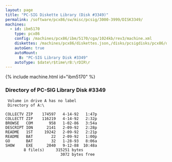 ```yaml
---
layout: page
title: "PC-SIG Diskette Library (Disk #3349)"
permalink: /software/pcx86/sw/misc/pcsig/3000-3999/DISK3349/
machines:
  - id: ibm5170
    type: pcx86
    config: /machines/pcx86/ibm/5170/cga/1024kb/rev3/machine.xml
    diskettes: /machines/pcx86/diskettes.json,/disks/pcsigdisks/pcx86/diskettes.json
    autoGen: true
    autoMount:
      B: "PC-SIG Library Disk #3349"
    autoType: $date\r$time\rB:\rDIR\r
---
```


{% include machine.html id="ibm5170" %}

### Directory of PC-SIG Library Disk #3349

     Volume in drive A has no label
     Directory of A:\

    COLLECTV ZIP    174597   4-14-92   1:47p
    COLLECTT ZIP    116219   4-14-92   2:32p
    BROWSE   COM       958   1-02-86   3:54a
    DESCRIPT ION      2141   2-09-92   2:28p
    README   1ST     19242   2-09-92   2:21p
    README   BAT        22   2-09-92   1:00p
    GO       BAT        32   1-28-93   8:06a
    SHOW     EXE      2040   9-12-88  10:48a
            8 file(s)     315251 bytes
                            3072 bytes free
